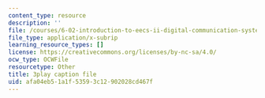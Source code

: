 ```yaml
---
content_type: resource
description: ''
file: /courses/6-02-introduction-to-eecs-ii-digital-communication-systems-fall-2012/afa04eb51a1f53593c12902028cd467f_EG6PPYma050.srt
file_type: application/x-subrip
learning_resource_types: []
license: https://creativecommons.org/licenses/by-nc-sa/4.0/
ocw_type: OCWFile
resourcetype: Other
title: 3play caption file
uid: afa04eb5-1a1f-5359-3c12-902028cd467f
---
```


